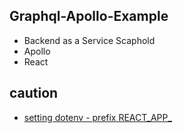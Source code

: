 ## Graphql-Apollo-Example
+ Backend as a Service Scaphold
+ Apollo
+ React

## caution
+ [setting dotenv - prefix REACT_APP_](https://github.com/facebook/create-react-app/blob/master/packages/react-scripts/template/README.md#adding-custom-environment-variables)
